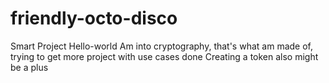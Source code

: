 # friendly-octo-disco
  Smart Project
Hello-world 
Am into cryptography, that's what am made of, trying to get more project with use cases done 
Creating a token also might be a plus

